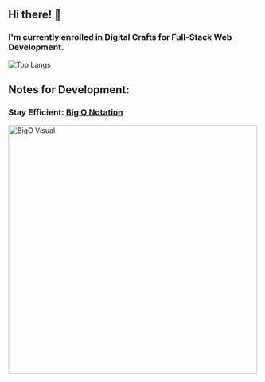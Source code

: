 ## Hi there! 👋

### I'm currently enrolled in Digital Crafts for Full-Stack Web Development. 

![Top Langs](https://github-readme-stats.vercel.app/api/top-langs/?username=ETH1Elohim&theme=tokyonight)

## Notes for Development:
### Stay Efficient: [Big O Notation](https://github.com/ETH1Elohim/Big-O)
<img src="https://miro.medium.com/v2/resize:fit:1650/1*iQkFjNn02oogc2Yv27-pyQ.png" alt="BigO Visual" title="BigO Visual" width="500">
